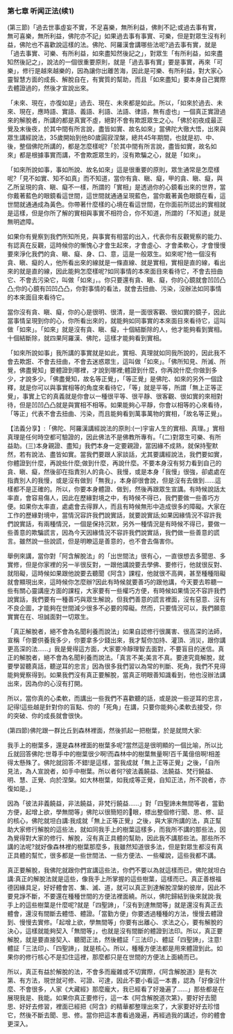 ### 第七章 听闻正法(续1)

(第三節)「過去世事虛妄不實，不足喜樂，無所利益，佛則不記;或過去事有實，無可喜樂，無所利益，佛陀亦不記」如果過去事有事實、可樂，但是對眾生沒有利益，佛陀也不喜歡說這樣的法。佛陀、阿羅漢會講哪些法呢?過去事有實，就是「過去事實、可樂、有所利益，如來盡知然後記之」，對眾生「有所利益，如來盡知然後記之」，說法的一個很重要原則，就是「過去事有實」要是事實，再來「可樂」，修行是越來越樂的，因為讓你出離苦海，因此是可樂、有所利益，對大家心靈智慧方面的成長、解脫自在，有實質的幫助，而且「如來盡知」要本身自己實際去體證過的，然後才宣說出來。

「未來、現在，亦復如是」過去、現在、未來都是如此。所以，「如來於過去、未來、現在，應時語、實語、義語、利語、法語、律語，無有虛也」一個真正實證過來的解脫者，所講的都是真實不虛，絕對不會有欺誑眾生之心。「佛於初夜成最正覺及末後夜，於其中間有所言說，盡皆如實、故名如來」當佛陀大徹大悟，出來與眾生講經說法，35歲開始到他80歲圓寂涅槃，總共45年期間，也就是初、中、後，整個佛陀所講的，都是怎麼樣呢?「於其中間有所言說，盡皆如實，故名如來」都是根據事實而講，不會欺誑眾生的，沒有欺騙之心，就是「如來」。

「如來所說如事，事如所說、故名如來」這是很重要的原則，眾生通常是怎麼樣呢?「見不如實、知不如真」而不知道，當你有貪、瞋、癡，甲的貪、瞋、癡，與乙所呈現的貪、瞋、癡不一樣，所謂的「實相」是透過你的心鏡看出來的世界，當你戴著藍色的眼鏡看這世間，這世間就通通呈現藍色，當你戴著黃色眼鏡在看，這世間就通通成為黃色。你帶著什麼樣的心境在看這世間，在你面前所認出的實相就是這樣，但是你所了解的實相與事實不相符合，你不知道，所謂的「不知道」就是無明遮障。

如果你有覺察到我們所知所見，與事實有相當的出入，代表你有反觀覺察的能力、有認真在反觀，這時候你的慚愧心才會生起來，才會虛心、才會柔軟心，才會慢慢要來淨化我們的貪、瞋、癡、身、口、意，這是一般眾生。如來呢?他一個沒有貪、瞋、癡的人，他所看出來的線就是一條直線、就是實相，實相是直的線，看出來的就是直的線，因此能夠怎麼樣呢?如同事情的本來面目來看待它，不會去扭曲它、不會去污染它，叫做「如來」，。你只要還有貪、瞋、癡，你的心鏡就會凹凹凸凸;你的心鏡有凹凹凸凸，你對事情的看法，就會去扭曲、污染，沒辦法如同事情的本來面目來看待它。

當你沒有貪、瞋、癡，你的心是很明、很清，是一面很客觀、很如實的鏡子，因此當事情呈現到你的心，你所看出來的，就能夠如同事實的本來面目來看待它，這叫做「如來」。「如來」就是沒有貪、瞋、癡，十個結斷除的人，他才能夠看到實相。十個結斷除，就四果阿羅漢、佛陀，這樣才能夠看到實相。

「如來所說如事」我所講的事實就是如此，實相、真理就如同我所說的，因此我不會去欺誑、不會去扭曲，不會去迷惑眾生，這叫做「如來」。「佛所知見、所滅、所覺，佛盡覺知」要體證到哪裡，才說到哪裡;體證到什麼，你再說什麼;你做到多少，才說多少。「佛盡覺知，故名等正覺」，「等正覺」是佛陀、如來的另外一個詮釋，就是你可以與事實相等的角度來看待它，「等」就是平等，所謂「無上正等正覺」，事實上它的真義就是你會以一種很平等、很平靜、很客觀、很如實的來相對待，但是凹凹凸凸就是與實相不相等。如果能夠心平靜，你會以相等的心來看待，「等正」代表不會去扭曲、污染，而且能夠看到萬事萬物的實相，「故名等正覺」。

【法義分享】:「佛陀、阿羅漢講經說法的原則:(一)宇宙人生的實相、真理。」實相真理是任何時空都可驗證的，因此佛法不是佛教所專有。「(二)對眾生可樂、有所益助。(三)本身親證、盡知」我們本身一定要親證，當因緣不成熟，就保持聖默然，若有說法、盡皆如實。當我們要跟人家談話，尤其要講經說法，我們要如實，你體證到什麼，再說些什麼;做到什麼，再說什麼。不要本身沒有努力看到自己的貪、瞋、癡，然後卻在指責別人的貪心、我慢，或是本身「我慢」很強，卻處處在指責別人的我慢，或是沒有做到「無我」，本身卻很會說，但是沒有去做到......這樣都不是正確的。所以，你要本身體證、做到，然後再跟眾生宣講。有時候說話太率直，會容易傷人，因此在歷緣對境之中，有時候不得已，我們要做一些善巧方便。如果你太率直，處處會去得罪人，而且有時候無形中造成很多的障礙。大家在工作的歷緣對境中，當情況容許我們說實話，就要說實話;如果因緣情況不容許我們說實話，有兩種情況，一個是保持沉默，另外一種情況是有時候不得已，要做一些善意的欺騙謊言，因為今天因緣情況不容許我們說實話，我們做一些善意的謊言。雖然說一些說謊，但是明瞭這是善意的，也不會去傷害你。

舉例來講，當你對「阿含解脫法」的「出世間法」很有心，一直很想去多聞思、多實修，但是你家裡的另一半很反對，一跟他講說要去學佛、要修行，他就很反對、就阻礙，這時候如果跟他說要去聽聞《阿含》課程，他就很不高興，甚至種種阻礙就會顯現出來，這時候你怎麼辦?因此有時候就要善巧的跟他講，今天要去聆聽一些有關心靈講座方面的課程，大家要有一些權巧方便，有時候如果情況不容許我們說實話，我們要有一種善巧與眾生解說，但我們善意的謊言裡面，沒有惡意、沒有不良企圖，才能夠在世間減少很多不必要的障礙。然而，只要情況可以，我們願意實實在在、坦誠面對一切眾生。

「真正解脫者，絕不會為名聞利養而說法」如果自認修行很厲害、很高深的法師，宣稱「你要供養我多少，你要拿多少錢出來，我才幫你加持、灌頂、消災，跟你講更高深的法......」我是覺得這方面，大家要冷靜理智去面對，不要盲目的迷信。真正的解脫者，絕不會為名聞利養而說法。「真言不美;美言不真。要達究竟解脫，就要學習聽真話，聽逆耳的忠言」因為很多我們習以為常的判斷、死角，我們不見得能夠覺察得到。如果我們沒有真正要解脫，當真正明眼善知識看到，他也沒辦法講出來，因為你的心沒有打開。

所以，當你真的心柔軟，而講出一些我們不喜歡聽的話，或是說一些逆耳的忠言，記得!這些越是針對你的盲點、你的「死角」在講，只要你能夠心柔軟去接受，你的突破、你的成長就會很快。

(第四節)佛陀跟一群比丘到森林裡面，然後抓起一把樹葉，於是就問大家:

我手上的樹葉多，還是森林裡面的樹葉多呢?當然這是很明顯的一個比喻，所以比丘就回答佛陀:世尊手中的樹葉很少啊!而森林中的樹葉無量啊!百千萬億倍啊!相差得太懸殊了。佛陀就回答:不錯!是這樣，當我成就「無上正等正覺」之後，「自所見法，為人宣說者，如手中樹葉。所以者何?彼法義饒益、法饒益、梵行饒益、明、慧、正覺、向於涅槃。如大林樹葉，如我成等正覺，自知正法，所不說者，亦復如是。」

因為「彼法非義饒益，非法饒益，非梵行饒益......」對「四聖諦未無間等者，當勤方便，起增上欲，學無間等」佛陀以很簡短的􏰀眼，標出整個修行聞、思、修、証的核心，佛陀就坦白講:我成就「無上正等正覺」之後，與大家所講的法，真正幫助大家修行解脫的這些法，就如同我手上的樹葉這樣多，而我所不講的那些法，因為覺得對大家的修行、解脫，沒有真正具體的幫助，因此我不講那些法。那些所不講的法呢?就好像森林裡的樹葉那麼多，我雖然知道很多法，但是對眾生都沒有真正具體的幫忙，很多都是一些世間法、一些方便法、一些權說，這些我都不講。

真正要解脫，我佛陀就跟你們宣講這些法，你們不要以為就這樣而已，佛陀就坦白講:真正的解脫法就是這些，像我手上所掌握的這些樹葉，這樣而已。真正善根福德因緣具足，好好體會苦、集、滅、道，就可以真正到達解脫涅槃的彼岸，因此不要見諍不斷，不要還在種種世間的方便法裡面繞。所以，佛陀歸結到後來就說:我手上的這些樹葉是什麼呢?就是「四聖諦」，「沒有到達無間等」就是還沒有真正去體會，還沒有間斷去體悟、體證。「當勤方便」你要透過種種的方法，慢慢去體證到、慢慢去實修。「起增上欲，學無間等」你要有出離心、求法之心，要有解脫的決心，這樣就能夠契入「無間等」，也就是沒有間斷的體證到法印。所以，真正要解脫，就是要直接契入、聽聞正法，然後體証「三法印」、體証「四聖諦」，注意!體証「三法印」、「四聖諦」，就是核心。所以，種種方便法都是用來體證到此。如果你的修行核心不是扣住這裡，那麼都只是在世間的方便法上面繞而已。

所以，真正有益於解脫的法，不會多而龐雜或不切實際，《阿含解脫道》是有次第、有方法，現世就可修、可證、可達，因此不要小看這一本書，認為「好像沒什麼、不會很多，人家《大藏經》那麼龐大，我已經看了好幾遍了......」那些都是在展現我是、我能。如果你真正要修行，這一本《阿含解脫道次第》，要好好去聞思、好好去修習，裡面已經把《阿含》的精華都整理出來了，大家要好好去珍惜它，然後不斷去聞、思、修。當你把這本書看過幾遍，再經過我的講述，你的體會更深入。

 